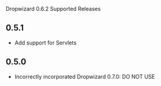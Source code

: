 Dropwizard 0.6.2 Supported Releases

## 0.5.1

* Add support for Servlets

## 0.5.0

* Incorrectly incorporated Dropwizard 0.7.0: DO NOT USE
